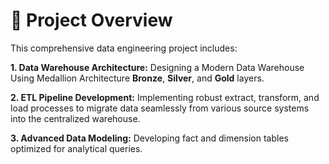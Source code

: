 # 📖 Project Overview
This comprehensive data engineering project includes:

**1. Data Warehouse Architecture:** Designing a Modern Data Warehouse Using Medallion Architecture **Bronze**, **Silver**, and **Gold** layers.

**2. ETL Pipeline Development:** Implementing robust extract, transform, and load processes to migrate data seamlessly from various source systems into the centralized warehouse.

**3. Advanced Data Modeling:** Developing fact and dimension tables optimized for analytical queries.
